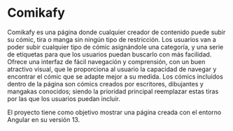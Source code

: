 # Comikafy

Comikafy es una página donde cualquier creador de contenido puede subir su cómic, tira o manga sin ningún tipo de restricción. Los usuarios van a poder subir cualquier tipo de cómic asignándole una categoría, y una serie de etiquetas para que los usuarios puedan buscarlo con más facilidad. Ofrece una interfaz de fácil navegación y comprensión, con un buen atractivo visual, que le proporciona al usuario la capacidad de navegar y encontrar el cómic que se adapte mejor a su medida.
Los cómics incluídos dentro de la página son cómics creados por escritores, dibujantes y mangakas conocidos; siendo la prioridad principal reemplazar estas tiras por las que los usuarios puedan incluir.

El proyecto tiene como objetivo mostrar una página creada con el entorno Angular en su versión 13.
